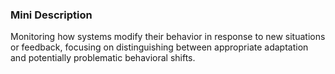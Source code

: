 ### Mini Description

Monitoring how systems modify their behavior in response to new situations or feedback, focusing on distinguishing between appropriate adaptation and potentially problematic behavioral shifts.
